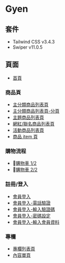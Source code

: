 # Gyen

## 套件

- Tailwind CSS v3.4.3
- Swiper v11.0.5

## 頁面

- [首頁](https://one-liang.github.io/gyen/dist/)

### 商品頁

- [主分類商品列表頁](https://one-liang.github.io/gyen/dist/category)
- [主分類商品列表頁-分頁](https://one-liang.github.io/gyen/dist/category-pagination)
- [主題商品列表頁](https://one-liang.github.io/gyen/dist/theme)
- [網紅/聯名商品列表頁](https://one-liang.github.io/gyen/dist/co-branded)
- [活動商品列表頁](https://one-liang.github.io/gyen/dist/activity)
- [商品 item 頁](https://one-liang.github.io/gyen/dist/products)

### 購物流程

- 🚧[購物車 1/2](https://one-liang.github.io/gyen/dist/cart1)
- 🚧[購物車 2/2](https://one-liang.github.io/gyen/dist/cart2)

### 註冊/登入

- [會員登入](https://one-liang.github.io/gyen/dist/login)
- [會員登入-電話驗證](https://one-liang.github.io/gyen/dist/login-phone-verification)
- [會員登入-輸入驗證碼](https://one-liang.github.io/gyen/dist/login-verification-code)
- [會員登入-密碼設定](https://one-liang.github.io/gyen/dist/login-password-setting)
- [會員登入-輸入會員資料](https://one-liang.github.io/gyen/dist/login-member-information)

### 專欄

- [專欄列表頁](https://one-liang.github.io/gyen/dist/columnList)
- [內容單頁](https://one-liang.github.io/gyen/dist/contentSingle)
